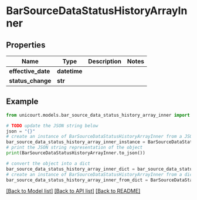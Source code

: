 # BarSourceDataStatusHistoryArrayInner


## Properties

Name | Type | Description | Notes
------------ | ------------- | ------------- | -------------
**effective_date** | **datetime** |  | 
**status_change** | **str** |  | 

## Example

```python
from unicourt.models.bar_source_data_status_history_array_inner import BarSourceDataStatusHistoryArrayInner

# TODO update the JSON string below
json = "{}"
# create an instance of BarSourceDataStatusHistoryArrayInner from a JSON string
bar_source_data_status_history_array_inner_instance = BarSourceDataStatusHistoryArrayInner.from_json(json)
# print the JSON string representation of the object
print(BarSourceDataStatusHistoryArrayInner.to_json())

# convert the object into a dict
bar_source_data_status_history_array_inner_dict = bar_source_data_status_history_array_inner_instance.to_dict()
# create an instance of BarSourceDataStatusHistoryArrayInner from a dict
bar_source_data_status_history_array_inner_from_dict = BarSourceDataStatusHistoryArrayInner.from_dict(bar_source_data_status_history_array_inner_dict)
```
[[Back to Model list]](../README.md#documentation-for-models) [[Back to API list]](../README.md#documentation-for-api-endpoints) [[Back to README]](../README.md)


